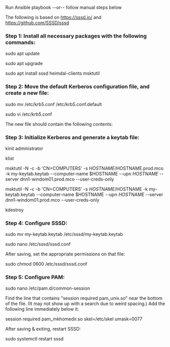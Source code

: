 Run Ansible playbook --or-- follow manual steps below


The following is based on https://sssd.io/ and https://github.com/SSSD/sssd





### Step 1: Install all necessary packages with the following commands:

 

sudo apt update

sudo apt upgrade

sudo apt install sssd heimdal-clients msktutil


### Step 2: Move the default Kerberos configuration file, and create a new file:



sudo mv /etc/krb5.conf /etc/krb5.conf.default

sudo vi /etc/krb5.conf

The new file should contain the following contents:


### Step 3: Initialize Kerberos and generate a keytab file:


kinit administrator

klist

msktutil -N -c -b 'CN=COMPUTERS' -s $HOSTNAME/$HOSTNAME.prod.mco -k my-keytab.keytab --computer-name $HOSTNAME --upn $HOSTNAME$ --server dnn1-windom01.prod.mco --user-creds-only

msktutil -N -c -b 'CN=COMPUTERS' -s $HOSTNAME/$HOSTNAME -k my-keytab.keytab --computer-name $HOSTNAME --upn $HOSTNAME$ --server dnn1-windom01.prod.mco --user-creds-only

kdestroy

### Step 4: Configure SSSD:


sudo mv my-keytab.keytab /etc/sssd/my-keytab.keytab

sudo nano /etc/sssd/sssd.conf



After saving, set the appropriate permissions on that file:


sudo chmod 0600 /etc/sssd/sssd.conf

### Step 5: Configure PAM:



sudo nano /etc/pam.d/common-session

Find the line that contains "session required pam_unix.so" near the bottom of the file. (It may not show up with a search due to weird spacing.) Add the following line immediately below it:



session required pam_mkhomedir.so skel=/etc/skel umask=0077

After saving & exiting, restart SSSD:



sudo systemctl restart sssd
